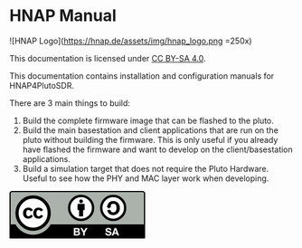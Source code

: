 
<h1>HNAP Manual</h1>

![HNAP Logo](https://hnap.de/assets/img/hnap_logo.png =250x)

This documentation is licensed under [CC BY-SA 4.0](https://creativecommons.org/licenses/by-sa/4.0/).


This documentation contains installation and configuration manuals for HNAP4PlutoSDR.

There are 3 main things to build:
1. Build the complete firmware image that can be flashed to the pluto.
2. Build the main basestation and client applications that are run on the pluto without building the firmware. This is only useful
  if you already have flashed the firmware and want to develop on the client/basestation applications.
3. Build a simulation target that does not require the Pluto Hardware. Useful to see how the PHY and MAC layer work when developing.


![CC-BY-SA](assets/cc-by-sa.svg)  
